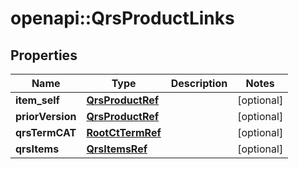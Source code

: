 # openapi::QrsProductLinks


## Properties
Name | Type | Description | Notes
------------ | ------------- | ------------- | -------------
**item_self** | [**QrsProductRef**](QrsProductRef.md) |  | [optional] 
**priorVersion** | [**QrsProductRef**](QrsProductRef.md) |  | [optional] 
**qrsTermCAT** | [**RootCtTermRef**](RootCtTermRef.md) |  | [optional] 
**qrsItems** | [**QrsItemsRef**](QrsItemsRef.md) |  | [optional] 


